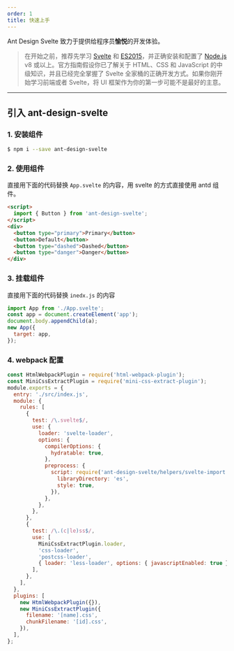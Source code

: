 ```yaml
---
order: 1
title: 快速上手
---
```


Ant Design Svelte 致力于提供给程序员**愉悦**的开发体验。

> 在开始之前，推荐先学习 [Svelte](https://svelte.dev/) 和 [ES2015](http://babeljs.io/docs/learn-es2015/)，并正确安装和配置了 [Node.js](https://nodejs.org/) v8 或以上。官方指南假设你已了解关于 HTML、CSS 和 JavaScript 的中级知识，并且已经完全掌握了 Svelte 全家桶的正确开发方式。如果你刚开始学习前端或者 Svelte，将 UI 框架作为你的第一步可能不是最好的主意。

---

## 引入 ant-design-svelte

### 1. 安装组件

```bash
$ npm i --save ant-design-svelte
```

### 2. 使用组件

直接用下面的代码替换 `App.svelte` 的内容，用 svelte 的方式直接使用 antd 组件。

```html
<script>
  import { Button } from 'ant-design-svelte';
</script>
<div>
  <button type="primary">Primary</button>
  <button>Default</button>
  <button type="dashed">Dashed</button>
  <button type="danger">Danger</button>
</div>
```

### 3. 挂载组件

直接用下面的代码替换 `inedx.js` 的内容

```js
import App from './App.svelte';
const app = document.createElement('app');
document.body.appendChild(a);
new App({
  target: app,
});
```

### 4. webpack 配置

```js
const HtmlWebpackPlugin = require('html-webpack-plugin');
const MiniCssExtractPlugin = require('mini-css-extract-plugin');
module.exports = {
  entry: './src/index.js',
  module: {
    rules: [
      {
        test: /\.svelte$/,
        use: {
          loader: 'svelte-loader',
          options: {
            compilerOptions: {
              hydratable: true,
            },
            preprocess: {
              script: require('ant-design-svelte/helpers/svelte-import')({
                libraryDirectory: 'es',
                style: true,
              }),
            },
          },
        },
      },
      {
        test: /\.(c|le)ss$/,
        use: [
          MiniCssExtractPlugin.loader,
          'css-loader',
          'postcss-loader',
          { loader: 'less-loader', options: { javascriptEnabled: true } },
        ],
      },
    ],
  },
  plugins: [
    new HtmlWebpackPlugin({}),
    new MiniCssExtractPlugin({
      filename: '[name].css',
      chunkFilename: '[id].css',
    }),
  ],
};
```
